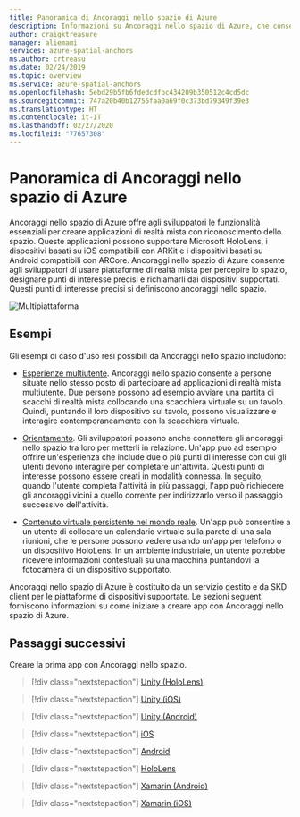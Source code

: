 ```yaml
---
title: Panoramica di Ancoraggi nello spazio di Azure
description: Informazioni su Ancoraggi nello spazio di Azure, che consente di sviluppare esperienze di realtà mista multipiattaforma.
author: craigktreasure
manager: aliemami
services: azure-spatial-anchors
ms.author: crtreasu
ms.date: 02/24/2019
ms.topic: overview
ms.service: azure-spatial-anchors
ms.openlocfilehash: 5ebd29b5fb6fdedcdfbc434209b350512c4cd5dc
ms.sourcegitcommit: 747a20b40b12755faa0a69f0c373bd79349f39e3
ms.translationtype: HT
ms.contentlocale: it-IT
ms.lasthandoff: 02/27/2020
ms.locfileid: "77657308"
---
```

# <a name="azure-spatial-anchors-overview"></a>Panoramica di Ancoraggi nello spazio di Azure

Ancoraggi nello spazio di Azure offre agli sviluppatori le funzionalità essenziali per creare applicazioni di realtà mista con riconoscimento dello spazio. Queste applicazioni possono supportare Microsoft HoloLens, i dispositivi basati su iOS compatibili con ARKit e i dispositivi basati su Android compatibili con ARCore. Ancoraggi nello spazio di Azure consente agli sviluppatori di usare piattaforme di realtà mista per percepire lo spazio, designare punti di interesse precisi e richiamarli dai dispositivi supportati.
Questi punti di interesse precisi si definiscono ancoraggi nello spazio.

![Multipiattaforma](./media/cross-platform.png)

## <a name="examples"></a>Esempi

Gli esempi di caso d'uso resi possibili da Ancoraggi nello spazio includono:

- [Esperienze multiutente](tutorials/tutorial-share-anchors-across-devices.md). Ancoraggi nello spazio consente a persone situate nello stesso posto di partecipare ad applicazioni di realtà mista multiutente. Due persone possono ad esempio avviare una partita di scacchi di realtà mista collocando una scacchiera virtuale su un tavolo. Quindi, puntando il loro dispositivo sul tavolo, possono visualizzare e interagire contemporaneamente con la scacchiera virtuale.

- [Orientamento](concepts/anchor-relationships-way-finding.md). Gli sviluppatori possono anche connettere gli ancoraggi nello spazio tra loro per metterli in relazione. Un'app può ad esempio offrire un'esperienza che include due o più punti di interesse con cui gli utenti devono interagire per completare un'attività. Questi punti di interesse possono essere creati in modalità connessa. In seguito, quando l'utente completa l'attività in più passaggi, l'app può richiedere gli ancoraggi vicini a quello corrente per indirizzarlo verso il passaggio successivo dell'attività.

- [Contenuto virtuale persistente nel mondo reale](how-tos/create-locate-anchors-unity.md#create-a-cloud-spatial-anchor). Un'app può consentire a un utente di collocare un calendario virtuale sulla parete di una sala riunioni, che le persone possono vedere usando un'app per telefono o un dispositivo HoloLens. In un ambiente industriale, un utente potrebbe ricevere informazioni contestuali su una macchina puntandovi la fotocamera di un dispositivo supportato.

Ancoraggi nello spazio di Azure è costituito da un servizio gestito e da SKD client per le piattaforme di dispositivi supportate. Le sezioni seguenti forniscono informazioni su come iniziare a creare app con Ancoraggi nello spazio di Azure.

## <a name="next-steps"></a>Passaggi successivi

Creare la prima app con Ancoraggi nello spazio.

> [!div class="nextstepaction"]
> [Unity (HoloLens)](quickstarts/get-started-unity-hololens.md)

> [!div class="nextstepaction"]
> [Unity (iOS)](quickstarts/get-started-unity-ios.md)

> [!div class="nextstepaction"]
> [Unity (Android)](quickstarts/get-started-unity-android.md)

> [!div class="nextstepaction"]
> [iOS](quickstarts/get-started-ios.md)

> [!div class="nextstepaction"]
> [Android](quickstarts/get-started-android.md)

> [!div class="nextstepaction"]
> [HoloLens](quickstarts/get-started-hololens.md)

> [!div class="nextstepaction"]
> [Xamarin (Android)](quickstarts/get-started-xamarin-android.md)

> [!div class="nextstepaction"]
> [Xamarin (iOS)](quickstarts/get-started-xamarin-ios.md)
